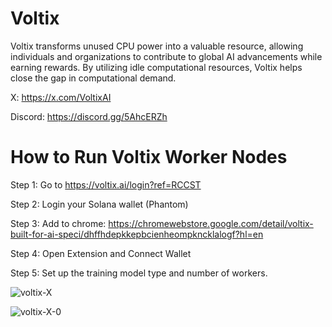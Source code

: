 # Voltix

Voltix transforms unused CPU power into a valuable resource, allowing individuals and organizations to contribute to global AI advancements while earning rewards. By utilizing idle computational resources, Voltix helps close the gap in computational demand.

X: https://x.com/VoltixAI

Discord: https://discord.gg/5AhcERZh

# How to Run Voltix Worker Nodes

Step 1: Go to https://voltix.ai/login?ref=RCCST

Step 2: Login your Solana wallet (Phantom)

Step 3: Add to chrome: https://chromewebstore.google.com/detail/voltix-built-for-ai-speci/dhffhdepkkepbcienheompkncklalogf?hl=en

Step 4: Open Extension and Connect Wallet

Step 5: Set up the training model type and number of workers.

![voltix-X](https://github.com/user-attachments/assets/a227f5e6-7ce2-4084-b14b-3f916b32dc9e)

![voltix-X-0](https://github.com/user-attachments/assets/5dd7c5e3-3bfb-45e3-87a1-4d303a263df4)
